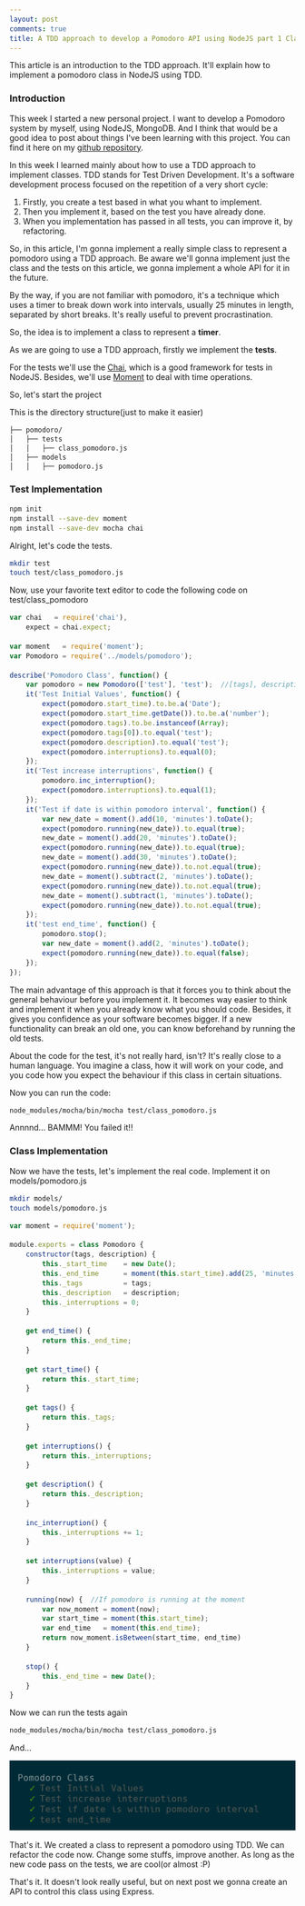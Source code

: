 ```yaml
---
layout: post
comments: true
title: A TDD approach to develop a Pomodoro API using NodeJS part 1 Classes
---
```


This article is an introduction to the TDD approach. It'll explain how to implement a pomodoro class in NodeJS using TDD.

### Introduction

This week I started a new personal project. I want to develop a Pomodoro system by myself, using NodeJS, MongoDB. And I think that would be a good idea to post about things I've been learning with this project. You can find it here on my [github repository](https://github.com/gbrmachado/tomapp).

In this week I learned mainly about how to use a TDD approach to implement classes. TDD stands for Test Driven Development. It's a software development process focused on the repetition of a very short cycle:

1. Firstly, you create a test based in what you whant to implement.
2. Then you implement it, based on the test you have already done.
3. When you implementation has passed in all tests, you can improve it, by refactoring.

So, in this article, I'm gonna implement a really simple class to represent a pomodoro using a TDD approach. 
Be aware we'll gonna implement just the class and the tests on this article, we gonna implement a whole API for it in the future.

By the way, if you are not familiar with pomodoro, it's a technique which uses a timer to break down work into intervals, usually 25 minutes in length, separated by short breaks. It's really useful to prevent procrastination.

So, the idea is to implement a class to represent a **timer**.

As we are going to use a TDD approach, firstly we implement the **tests**.

For the tests we'll use the [Chai](http://chaijs.com/), which is a good framework for tests in NodeJS. Besides, we'll use [Moment](http://moment.js) to deal with time operations.

So, let's start the project

This is the directory structure(just to make it easier)

```
├── pomodoro/
│   ├── tests
│   │   ├── class_pomodoro.js
│   ├── models
│   │   ├── pomodoro.js
```

### Test Implementation

```bash
npm init
npm install --save-dev moment
npm install --save-dev mocha chai
```

Alright, let's code the tests.

```bash
mkdir test
touch test/class_pomodoro.js
```

Now, use your favorite text editor to code the following code on test/class_pomodoro

```javascript
var chai   = require('chai'),
	expect = chai.expect;

var moment   = require('moment');
var Pomodoro = require('../models/pomodoro');

describe('Pomodoro Class', function() {
    var pomodoro = new Pomodoro(['test'], 'test');  //[tags], description
    it('Test Initial Values', function() {
        expect(pomodoro.start_time).to.be.a('Date');
        expect(pomodoro.start_time.getDate()).to.be.a('number');
        expect(pomodoro.tags).to.be.instanceof(Array);
        expect(pomodoro.tags[0]).to.equal('test');
        expect(pomodoro.description).to.equal('test');
        expect(pomodoro.interruptions).to.equal(0);
    });
    it('Test increase interruptions', function() {
        pomodoro.inc_interruption();
        expect(pomodoro.interruptions).to.equal(1);
    });
    it('Test if date is within pomodoro interval', function() {
        var new_date = moment().add(10, 'minutes').toDate();
        expect(pomodoro.running(new_date)).to.equal(true);
        new_date = moment().add(20, 'minutes').toDate();
        expect(pomodoro.running(new_date)).to.equal(true);
        new_date = moment().add(30, 'minutes').toDate();
        expect(pomodoro.running(new_date)).to.not.equal(true);
        new_date = moment().subtract(2, 'minutes').toDate();
        expect(pomodoro.running(new_date)).to.not.equal(true);
        new_date = moment().subtract(1, 'minutes').toDate();
        expect(pomodoro.running(new_date)).to.not.equal(true);
    });
    it('test end_time', function() {
        pomodoro.stop();
        var new_date = moment().add(2, 'minutes').toDate();
        expect(pomodoro.running(new_date)).to.equal(false);
    });
});
```

The main advantage of this approach is that it forces you to think about the general behaviour before you implement it. It becomes way easier to think and implement it when you already know what you should code. Besides, it gives you confidence as your software becomes bigger. If a new functionality can break an old one, you can know beforehand by running the old tests.

About the code for the test, it's not really hard, isn't? It's really close to a human language. 
You imagine a class, how it will work on your code, and you code how you expect the behaviour if this class in certain situations.

Now you can run the code:

```bash
node_modules/mocha/bin/mocha test/class_pomodoro.js
```

Annnnd... BAMMM! You failed it!!

### Class Implementation

Now we have the tests, let's implement the real code. Implement it on models/pomodoro.js

```bash
mkdir models/
touch models/pomodoro.js
```

```javascript
var moment = require('moment');

module.exports = class Pomodoro {
	constructor(tags, description) {
		this._start_time    = new Date();
		this._end_time      = moment(this.start_time).add(25, 'minutes').toDate();
		this._tags          = tags;
		this._description   = description;
		this._interruptions = 0;
	}

	get end_time() {
		return this._end_time;
	}

	get start_time() {
		return this._start_time;
	}

	get tags() {
		return this._tags;
	}

	get interruptions() {
		return this._interruptions;
	}

	get description() {
		return this._description;
	}

	inc_interruption() {
		this._interruptions += 1;
	}

	set interruptions(value) {
		this._interruptions = value;
	}

	running(now) {  //If pomodoro is running at the moment
		var now_moment = moment(now);
		var start_time = moment(this.start_time);
		var end_time   = moment(this.end_time);
		return now_moment.isBetween(start_time, end_time)
	}

	stop() {
		this._end_time = new Date();
	}
}
```

Now we can run the tests again

```bash
node_modules/mocha/bin/mocha test/class_pomodoro.js
```

And... 

![Step 1](/images/test_pomodoro.png "We made it!")

That's it. We created a class to represent a pomodoro using TDD. We can refactor the code now. Change some stuffs, improve another. As long as the new code pass on the tests, we are cool(or almost :P)

That's it. It doesn't look really useful, but on next post we gonna create an API to control this class using Express.


